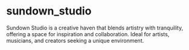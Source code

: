 # sundown_studio
Sundown Studio is a creative haven that blends artistry with tranquility, offering a space for inspiration and collaboration. Ideal for artists, musicians, and creators seeking a unique environment.
